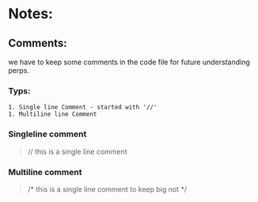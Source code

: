 # Notes:
## Comments:
we have to keep some comments in the code file for future understanding perps.
### Typs:
    1. Single line Comment - started with '//'
    1. Multiline line Comment 

### Singleline comment
> // this is a single line comment

### Multiline comment
> /* 
> this is a single line comment 
> to keep big not
> */
